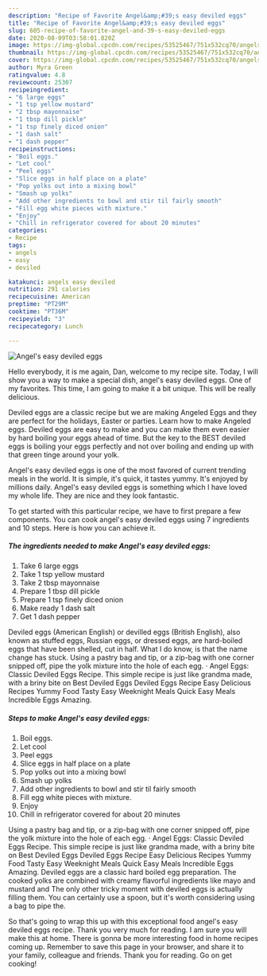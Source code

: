 ```yaml
---
description: "Recipe of Favorite Angel&amp;#39;s easy deviled eggs"
title: "Recipe of Favorite Angel&amp;#39;s easy deviled eggs"
slug: 605-recipe-of-favorite-angel-and-39-s-easy-deviled-eggs
date: 2020-08-09T03:58:01.820Z
image: https://img-global.cpcdn.com/recipes/53525467/751x532cq70/angels-easy-deviled-eggs-recipe-main-photo.jpg
thumbnail: https://img-global.cpcdn.com/recipes/53525467/751x532cq70/angels-easy-deviled-eggs-recipe-main-photo.jpg
cover: https://img-global.cpcdn.com/recipes/53525467/751x532cq70/angels-easy-deviled-eggs-recipe-main-photo.jpg
author: Myra Green
ratingvalue: 4.8
reviewcount: 25307
recipeingredient:
- "6 large eggs"
- "1 tsp yellow mustard"
- "2 tbsp mayonnaise"
- "1 tbsp dill pickle"
- "1 tsp finely diced onion"
- "1 dash salt"
- "1 dash pepper"
recipeinstructions:
- "Boil eggs."
- "Let cool"
- "Peel eggs"
- "Slice eggs in half place on a plate"
- "Pop yolks out into a mixing bowl"
- "Smash up yolks"
- "Add other ingredients to bowl and stir til fairly smooth"
- "Fill egg white pieces with mixture."
- "Enjoy"
- "Chill in refrigerator covered for about 20 minutes"
categories:
- Recipe
tags:
- angels
- easy
- deviled

katakunci: angels easy deviled 
nutrition: 291 calories
recipecuisine: American
preptime: "PT29M"
cooktime: "PT36M"
recipeyield: "3"
recipecategory: Lunch

---
```



![Angel&#39;s easy deviled eggs](https://img-global.cpcdn.com/recipes/53525467/751x532cq70/angels-easy-deviled-eggs-recipe-main-photo.jpg)

Hello everybody, it is me again, Dan, welcome to my recipe site. Today, I will show you a way to make a special dish, angel&#39;s easy deviled eggs. One of my favorites. This time, I am going to make it a bit unique. This will be really delicious.

Deviled eggs are a classic recipe but we are making Angeled Eggs and they are perfect for the holidays, Easter or parties. Learn how to make Angeled eggs. Deviled eggs are easy to make and you can make them even easier by hard boiling your eggs ahead of time. But the key to the BEST deviled eggs is boiling your eggs perfectly and not over boiling and ending up with that green tinge around your yolk.

Angel&#39;s easy deviled eggs is one of the most favored of current trending meals in the world. It is simple, it's quick, it tastes yummy. It's enjoyed by millions daily. Angel&#39;s easy deviled eggs is something which I have loved my whole life. They are nice and they look fantastic.


To get started with this particular recipe, we have to first prepare a few components. You can cook angel&#39;s easy deviled eggs using 7 ingredients and 10 steps. Here is how you can achieve it.

<!--inarticleads1-->

##### The ingredients needed to make Angel&#39;s easy deviled eggs:

1. Take 6 large eggs
1. Take 1 tsp yellow mustard
1. Take 2 tbsp mayonnaise
1. Prepare 1 tbsp dill pickle
1. Prepare 1 tsp finely diced onion
1. Make ready 1 dash salt
1. Get 1 dash pepper


Deviled eggs (American English) or devilled eggs (British English), also known as stuffed eggs, Russian eggs, or dressed eggs, are hard-boiled eggs that have been shelled, cut in half. What I do know, is that the name change has stuck. Using a pastry bag and tip, or a zip-bag with one corner snipped off, pipe the yolk mixture into the hole of each egg. · Angel Eggs: Classic Deviled Eggs Recipe. This simple recipe is just like grandma made, with a briny bite on Best Deviled Eggs Deviled Eggs Recipe Easy Delicious Recipes Yummy Food Tasty Easy Weeknight Meals Quick Easy Meals Incredible Eggs Amazing. 

<!--inarticleads2-->

##### Steps to make Angel&#39;s easy deviled eggs:

1. Boil eggs.
1. Let cool
1. Peel eggs
1. Slice eggs in half place on a plate
1. Pop yolks out into a mixing bowl
1. Smash up yolks
1. Add other ingredients to bowl and stir til fairly smooth
1. Fill egg white pieces with mixture.
1. Enjoy
1. Chill in refrigerator covered for about 20 minutes


Using a pastry bag and tip, or a zip-bag with one corner snipped off, pipe the yolk mixture into the hole of each egg. · Angel Eggs: Classic Deviled Eggs Recipe. This simple recipe is just like grandma made, with a briny bite on Best Deviled Eggs Deviled Eggs Recipe Easy Delicious Recipes Yummy Food Tasty Easy Weeknight Meals Quick Easy Meals Incredible Eggs Amazing. Deviled eggs are a classic hard boiled egg preparation. The cooked yolks are combined with creamy flavorful ingredients like mayo and mustard and The only other tricky moment with deviled eggs is actually filling them. You can certainly use a spoon, but it&#39;s worth considering using a bag to pipe the. 

So that's going to wrap this up with this exceptional food angel&#39;s easy deviled eggs recipe. Thank you very much for reading. I am sure you will make this at home. There is gonna be more interesting food in home recipes coming up. Remember to save this page in your browser, and share it to your family, colleague and friends. Thank you for reading. Go on get cooking!
